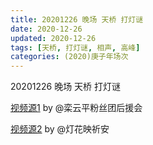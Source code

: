 ```yaml
---
title: 20201226 晚场 天桥 打灯谜 
date: 2020-12-26
updated: 2020-12-26
tags: [天桥, 打灯谜, 相声, 高峰] 
categories: (2020)庚子年场次
---
```

20201226 晚场 天桥 打灯谜 



[视频源1](https://weibo.com/6574451359/JAjgvgmbr) by @栾云平粉丝团后援会

[视频源2](https://weibo.com/1950216183/JAiNTFm0R)  by @灯花映祈安